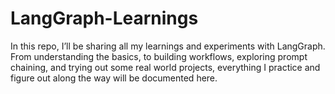 # LangGraph-Learnings
In this repo, I’ll be sharing all my learnings and experiments with LangGraph. 
From understanding the basics, to building workflows, exploring prompt chaining, and trying out some real world projects,
everything I practice and figure out along the way will be documented here.

